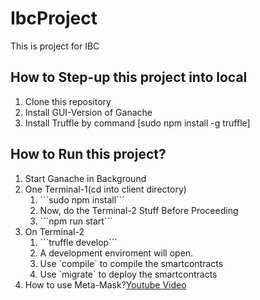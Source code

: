 # IbcProject
This is project for IBC
<h2>How to Step-up this project into local</h2>
<ol>
<li>Clone this repository</li>
<li>Install GUI-Version of Ganache</li>
<li>Install Truffle by command [sudo npm install -g truffle]</li>
</ol>
<h2>How to Run this project?</h2>
<ol>
<li>Start Ganache in Background</li>
<li>One Terminal-1(cd into client directory)
<ol>
    <li> ```sudo npm install``` </li>
    <li> Now, do the Terminal-2 Stuff Before Proceeding </li>
    <li> ```npm run start``` </li>
</ol>

</li>
<li>On Terminal-2 <ol>
    <li> ```truffle develop``` </li>
    <li> A development enviroment will open. </li>
    <li> Use `compile` to compile the smartcontracts </li>
    <li> Use `migrate` to deploy the smartcontracts </li>
</ol>
</li>
<li>How to use Meta-Mask?<a href="https://www.youtube.com/watch?v=nUEBAS5r4Og">Youtube Video</a> </li>
</ol>
